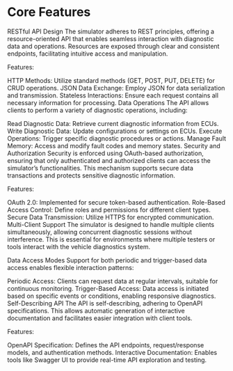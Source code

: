 # Core Features
RESTful API Design
The simulator adheres to REST principles, offering a resource-oriented API that enables seamless interaction with diagnostic data and operations. Resources are exposed through clear and consistent endpoints, facilitating intuitive access and manipulation.

Features:

HTTP Methods: Utilize standard methods (GET, POST, PUT, DELETE) for CRUD operations.
JSON Data Exchange: Employ JSON for data serialization and transmission.
Stateless Interactions: Ensure each request contains all necessary information for processing.
Data Operations
The API allows clients to perform a variety of diagnostic operations, including:

Read Diagnostic Data: Retrieve current diagnostic information from ECUs.
Write Diagnostic Data: Update configurations or settings on ECUs.
Execute Operations: Trigger specific diagnostic procedures or actions.
Manage Fault Memory: Access and modify fault codes and memory states.
Security and Authorization
Security is enforced using OAuth-based authorization, ensuring that only authenticated and authorized clients can access the simulator’s functionalities. This mechanism supports secure data transactions and protects sensitive diagnostic information.

Features:

OAuth 2.0: Implemented for secure token-based authentication.
Role-Based Access Control: Define roles and permissions for different client types.
Secure Data Transmission: Utilize HTTPS for encrypted communication.
Multi-Client Support
The simulator is designed to handle multiple clients simultaneously, allowing concurrent diagnostic sessions without interference. This is essential for environments where multiple testers or tools interact with the vehicle diagnostics system.

Data Access Modes
Support for both periodic and trigger-based data access enables flexible interaction patterns:

Periodic Access: Clients can request data at regular intervals, suitable for continuous monitoring.
Trigger-Based Access: Data access is initiated based on specific events or conditions, enabling responsive diagnostics.
Self-Describing API
The API is self-describing, adhering to OpenAPI specifications. This allows automatic generation of interactive documentation and facilitates easier integration with client tools.

Features:

OpenAPI Specification: Defines the API endpoints, request/response models, and authentication methods.
Interactive Documentation: Enables tools like Swagger UI to provide real-time API exploration and testing.